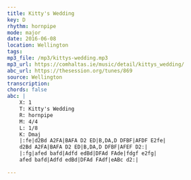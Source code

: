 ```yaml
---
title: Kitty's Wedding
key: D
rhythm: hornpipe
mode: major
date: 2016-06-08
location: Wellington
tags: 
mp3_file: /mp3/kittys-wedding.mp3
mp3_url: https://comhaltas.ie/music/detail/kittys_wedding/
abc_url: https://thesession.org/tunes/869
source: Wellington
transcription: 
chords: false
abc: |
    X: 1
    T: Kitty's Wedding
    R: hornpipe
    M: 4/4
    L: 1/8
    K: Dmaj
    |:fe|d2Bd A2FA|BAFA D2 ED|B,DA,D DFBF|AFDF E2fe|
    d2Bd A2FA|BAFA D2 ED|B,DA,D DFBF|AFEF D2:|
    |:fg|afed bafd|Adfd edBd|DFAd FAde|fdgf e2fg|
    afed bafd|Adfd edBd|DFAd FAdf|eABc d2:|
    
---
```


